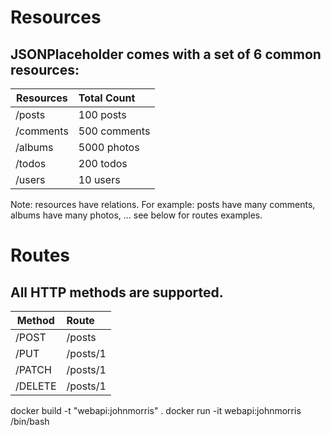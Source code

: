 # Resources

## JSONPlaceholder comes with a set of 6 common resources:

| Resources        | Total Count   | 
| -------------    |:------------- | 
|    /posts        | 	100 posts    |
|    /comments     | 	500 comments |
|    /albums       | 	5000 photos  |
|    /todos        | 	200 todos    |
|    /users        | 	10 users     |
	
Note: resources have relations. For example: posts have many comments, albums have many photos, ... see below for routes examples.

# Routes
## All HTTP methods are supported.

| Method           | Route         | 
| -------------    |:------------- | 
|    /POST         | 	 /posts      |
|    /PUT          | 	/posts/1     |
|    /PATCH        | 	/posts/1     |
|    /DELETE       | 	/posts/1     |



docker build -t "webapi:johnmorris" .
docker run -it webapi:johnmorris /bin/bash

